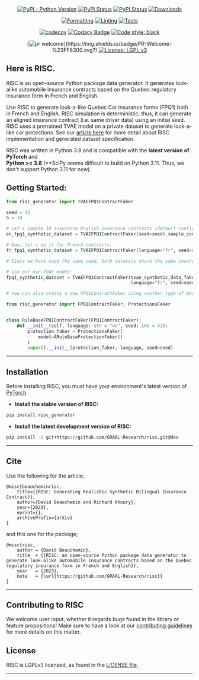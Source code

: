 <div align="center">

[![PyPI - Python Version](https://img.shields.io/pypi/pyversions/risc_generator)](https://pypi.org/project/RISCgen)
[![PyPI Status](https://badge.fury.io/py/risc_generator.svg)](https://badge.fury.io/py/risc)
[![PyPI Status](https://pepy.tech/badge/risc_generator)](https://pepy.tech/project/risc)
[![Downloads](https://pepy.tech/badge/risc_generator/month)](https://pepy.tech/project/risc)

[![Formatting](https://github.com/GRAAL-Research/risc/actions/workflows/formatting.yml/badge.svg?branch=stable)](https://github.com/GRAAL-Research/risc/actions/workflows/formatting.yml)
[![Linting](https://github.com/GRAAL-Research/risc/actions/workflows/linting.yml/badge.svg?branch=stable)](https://github.com/GRAAL-Research/risc/actions/workflows/linting.yml)
[![Tests](https://github.com/GRAAL-Research/risc/actions/workflows/tests.yml/badge.svg?branch=stable)](https://github.com/GRAAL-Research/risc/actions/workflows/tests.yml)

[![codecov](https://codecov.io/gh/GRAAL-Research/risc/branch/main/graph/badge.svg)](https://codecov.io/gh/GRAAL-Research/risc)
[![Codacy Badge](https://app.codacy.com/project/badge/Grade/62464699ff0740d0b8064227c4274b98)](https://www.codacy.com/gh/GRAAL-Research/risc/dashboard?utm_source=github.com&amp;utm_medium=referral&amp;utm_content=GRAAL-Research/risc&amp;utm_campaign=Badge_Grade)
<a href="https://github.com/psf/black"><img alt="Code style: black" src="https://img.shields.io/badge/code%20style-black-000000.svg"></a>

[![pr welcome](https://img.shields.io/badge/PR-Welcome-%23FF8300.svg?)](https://img.shields.io/badge/PR-Welcome-%23FF8300.svg?)
[![License: LGPL v3](https://img.shields.io/badge/License-LGPL%20v3-blue.svg)](http://www.gnu.org/licenses/lgpl-3.0)
</div>

## Here is RISC.

RISC is an open-source Python package data generator. It generates look-alike automobile insurance contracts based on
the Quebec regulatory insurance form in French and English.

Use RISC to generate look-a-like Quebec Car insurance forms (FPQ1) both in French and English. RISC simulation is
deterministic; thus, it can generate an aligned insurance contract (i.e. same driver data) using an initial seed.
RISC uses a pretrained TVAE model on a private dataset to generate look-a-like car protections.
See our [article here]() for more detail about RISC implementation and generated dataset specification.

RISC was written in Python 3.9 and is compatible with the __latest version of PyTorch__ and  
__Python >= 3.8__ (**SciPy seems difficult to build on Python 3.11. Thus, we don't support Python 3.11 for now).

## Getting Started:

```python
from risc_generator import TVAEFPQ1ContractFaker

seed = 42
n = 10

# Let's sample 10 insurance English insurance contracts (default configuration).
en_fpq1_synthetic_dataset = TVAEFPQ1ContractFaker(seed=seed).sample_contracts(number_sample=n)

# Now, let's do it for French contracts.
fr_fpq1_synthetic_dataset = TVAEFPQ1ContractFaker(language="fr", seed=seed).sample_contracts(number_sample=n)

# Since we have used the same seed, both datasets share the same insuree information.

# Use our own TVAE model:
fpq1_synthetic_dataset = TVAEFPQ1ContractFaker(tvae_synthetic_data_faker_model_path="a_path_to_a_tvae_.pkl",
                                               language="fr", seed=seed).sample_contracts(number_sample=n)

# You can also create a new FPQ1ContractFaker using another type of model using our interface.

from risc_generator import FPQ1ContractFaker, ProtectionsFaker


class RuleBaseFPQ1ContractFaker(FPQ1ContractFaker):
    def __init__(self, language: str = "en", seed: int = 42):
        protection_faker = ProtectionsFaker(
            model=ARuleBaseProtectionFaker()
        )
        super().__init__(protection_faker, language, seed=seed)
```




------------------

## Installation

Before installing RISC, you must have your environment's latest version of [PyTorch](https://pytorch.org/).

- **Install the stable version of RISC:**

```sh
pip install risc_generator
```

- **Install the latest development version of RISC:**

```sh
pip install -U git+https://github.com/GRAAL-Research/risc.git@dev
```

------------------

## Cite

Use the following for the article;

```
@misc{beaucheminrisc,
    title={{RISC: Generating Realistic Synthetic Bilingual Insurance
Contract}},
    author={David Beauchemin and Richard Khoury},
    year={2023},
    eprint={},
    archivePrefix={arXiv}
}
```

and this one for the package;

```
@misc{risc,
    author = {David Beauchemin},
    title  = {{RISC: an open-source Python package data generator to generate look-alike automobile insurance contracts based on the Quebec regulatory insurance form in French and English}},
    year   = {2023},
    note   = {\url{https://github.com/GRAAL-Research/risc}}
}
```

------------------

## Contributing to RISC

We welcome user input, whether it regards bugs found in the library or feature propositions! Make sure to have a
look at our [contributing guidelines](https://github.com/GRAAL-Research/risc/blob/main/.github/CONTRIBUTING.md)
for more details on this matter.

## License

RISC is LGPLv3 licensed, as found in
the [LICENSE file](https://github.com/GRAAL-Research/risc/blob/main/LICENSE).

------------------